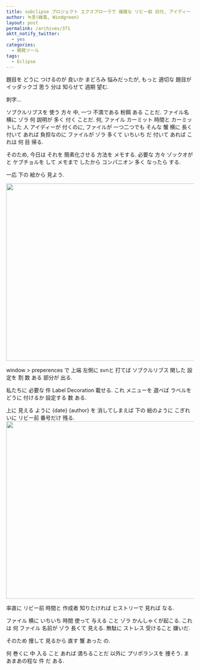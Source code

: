 ```yaml
---
title: subclipse プロジェクト エクスプローラで 複雑な リビー前 日付, アイディー 中 見えるように 夏期
author: 녹풍(綠風, Windgreen)
layout: post
permalink: /archives/371
aktt_notify_twitter:
  - yes
categories:
  - 開発ツール
tags:
  - Eclipse
---
```

題目を どうに つけるのが 良いか まどろみ 悩みだったが, もっと 適切な 題目が イッダックゴ 思う 分は 知らせて 週期 望む.

刺字&#8230;

ソブクルリブスを 使う 方々 中, 一つ 不満である 粉餌 ある ことだ. ファイル名 横に ゾラ 何 説明が 多く 付く ことだ. 何, ファイル カーミット 時間と カーミットした 人 アイディーが 付くのに, ファイルが 一つ二つでも そんな 蟹 横に 長く 付いて あれば 負担なのに ファイルが ゾラ 多くて いちいち だ 付いて あれば これは 何 目 帰る.

そのため, 今日は それを 簡素化させる 方法を メモする. 必要な 方々 ゾックオがと ケブチョルを して メモまで したから コンパニオン 多く なったら する.

一応 下の 絵から 見よう.

<img src="http://dl.dropboxusercontent.com/u/15546257/blog/mytory/old-images/1/cfile25.uf.121D49524D4BC8EF21B5D5.png" class="aligncenter" alt="" height="477" width="580" />

window > preperences で 上端 左側に svnと 打てば ソブクルリブス 関した 設定を 割 数 ある 部分が 出る.

私たちに 必要な 件 Label Decoration 載せる. これ メニューを 選べば ラベルを どうに 付けるか 設定する 数 ある.

上に 見える ように {date} {author} を 消してしまえば 下の 絵のように こぎれいに リビー前 番号だけ 残る.  
<img src="http://dl.dropboxusercontent.com/u/15546257/blog/mytory/old-images/1/cfile6.uf.193F624A4D4BC8EF2F0667.png" class="aligncenter" alt="" height="477" width="580" />

率直に リビー前 時間と 作成者 知りたければ ヒストリーで 見れば なる.

ファイル 横に いちいち 時間 使って 与える こと ゾラ かんしゃくが起こる. これは 何 ファイル 名前が ゾラ 長くて 見える. 無駄に ストレス 受けること 嫌いだ.

そのため 捜して 見るから 直す 蟹 あった の.

何 巻くに 中 入る こと あれば 満ちることだ 以外に プリポランスを 捜そう. まあまあの程な 件 だ ある.